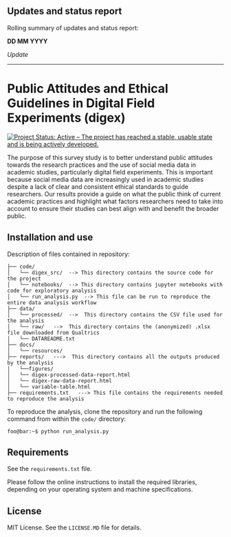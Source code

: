 ## Updates and status report

Rolling summary of updates and status report:


**DD MM YYYY**

_Update_

___________________________________________

# Public Attitudes and Ethical Guidelines in Digital Field Experiments (digex)

[![Project Status: Active – The project has reached a stable, usable state and is being actively developed.](https://www.repostatus.org/badges/latest/active.svg)](https://www.repostatus.org/#active) 

The purpose of this survey study is to better understand public attitudes towards the research practices and the use of social media data in academic studies, particularly digital field experiments. This is important because social media data are increasingly used in academic studies despite a lack of clear and consistent ethical standards to guide researchers. Our results provide a guide on what the public think of current academic practices and highlight what factors researchers need to take into account to ensure their studies can best align with and benefit the broader public.

## Installation and use

Description of files contained in repository:

```
├── code/
│   └── digex_src/  --> This directory contains the source code for the project
│   └── notebooks/  --> This directory contains jupyter notebooks with code for exploratory analysis 
│   └── run_analysis.py  --> This file can be run to reproduce the entire data analysis workflow
├── data/ 
│   └── processed/  -->  This directory contains the CSV file used for the analysis
│   └── raw/   -->  This directory contains the (anonymized) .xlsx file downloaded from Qualtrics
│   └── DATAREADME.txt 
├── docs/  
│   └── resources/
├── reports/   --->  This directory contains all the outputs produced by the analysis
│   └──figures/
│   └── digex-processed-data-report.html
│   └── digex-raw-data-report.html
│   └── variable-table.html
├── requirements.txt   ---> This file contains the requirements needed to reproduce the analysis
```

To reproduce the analysis, clone the repository and run the following command from within the `code/` directory:

```console
foo@bar:~$ python run_analysis.py
```

## Requirements

See the `requirements.txt` file.

Please follow the online instructions to install the required libraries, depending on your operating system and machine specifications. 

## License

MIT License. See the `LICENSE.MD` file for details.
